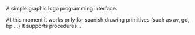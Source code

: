 A simple graphic logo programming interface.

At this moment it works only for spanish drawing primitives (such as av, gd, bp ...)
It supports procedures...


